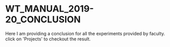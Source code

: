 # WT_MANUAL_2019-20_CONCLUSION
Here I am providing a conclusion for all the experiments provided by faculty.
click on 'Projects' to checkout the result.
